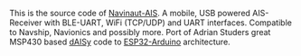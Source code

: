 This is the source code of [Navinaut-AIS](https://navinaut-ais.de/). A mobile, USB powered AIS-Receiver with BLE-UART, WiFi (TCP/UDP) and UART interfaces. Compatible to Navship, Navionics and possibly more.
Port of Adrian Studers great MSP430 based [dAISy](https://github.com/astuder/dAISy) code to [ESP32-Arduino](https://github.com/espressif/arduino-esp32) architecture.
